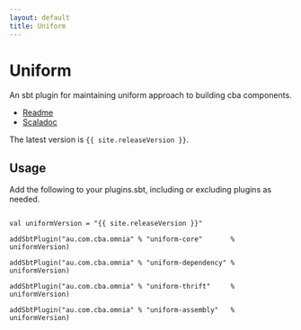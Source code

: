 ```yaml
---
layout: default
title: Uniform
---
```


Uniform
=======

An sbt plugin for maintaining uniform approach to building cba components.


* [Readme](https://github.com/CommBank/uniform/)
* [Scaladoc](/uniform/latest/api/index.html)

The latest version is `{{ site.releaseVersion }}`.

Usage
-----

Add the following to your plugins.sbt, including or excluding plugins as needed.

```

val uniformVersion = "{{ site.releaseVersion }}"

addSbtPlugin("au.com.cba.omnia" % "uniform-core"       % uniformVersion)

addSbtPlugin("au.com.cba.omnia" % "uniform-dependency" % uniformVersion)

addSbtPlugin("au.com.cba.omnia" % "uniform-thrift"     % uniformVersion)

addSbtPlugin("au.com.cba.omnia" % "uniform-assembly"   % uniformVersion)

```
